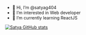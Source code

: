  - 👋 Hi, I’m @satyag404
 - 👀 I’m interested in Web developer 
 - 🌱 I’m currently learning ReactJS

[![Satya GitHub stats](https://github-readme-stats.vercel.app/api?username=satyag404)](https://github.com/satyag404/github-readme-stats)

<!---
satyag404/satyag404 is a ✨ special ✨ repository because its `README.md` (this file) appears on your GitHub profile.
You can click the Preview link to take a look at your changes.
--->
